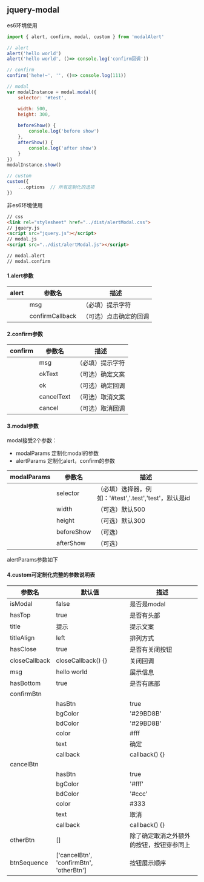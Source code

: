## jquery-modal

es6环境使用
```js
import { alert, confirm, modal, custom } from 'modalAlert'

// alert
alert('hello world')
alert('hello world', ()=> console.log('confirm回调'))

// confirm
confirm('hehe!~', '', ()=> console.log(111))

// modal
var modalInstance = modal.modal({
    selector: '#test',

    width: 500,
    height: 300,
    
    beforeShow() {
        console.log('before show')
    },
    afterShow() {
        console.log('after show')
    }
})
modalInstance.show()

// custom
custom({
    ...options  // 所有定制化的选项
})
```

非es6环境使用
```html
// css
<link rel="stylesheet" href="../dist/alertModal.css">
// jquery.js
<script src="jquery.js"></script>
// modal.js
<script src="../dist/alertModal.js"></script>

// modal.alert
// modal.confirm
```

#### 1.alert参数 

alert|参数名|描述
---|---|---
||msg|（必填）提示字符
||confirmCallback|（可选）点击确定的回调

#### 2.confirm参数  

confirm|参数名|描述
---|---|---
||msg|（必填）提示字符
||okText|（可选）确定文案
||ok|（可选）确定回调
||cancelText|（可选）取消文案
||cancel|（可选）取消回调

#### 3.modal参数  
modal接受2个参数：
+ modalParams   定制化modal的参数
+ alertParams   定制化alert，confirm的参数

modalParams|参数名|描述
---|---|---
||selector|（必填）选择器，例如：'#test','.test','test'，默认是id
||width|（可选）默认500
||height|（可选）默认300
||beforeShow|（可选）
||afterShow|（可选）

alertParams参数如下

#### 4.custom可定制化完整的参数说明表

参数名|默认值|描述
---|---|---
isModal|false|是否是modal
hasTop|true|是否有头部
title|提示|提示文案
titleAlign|left|排列方式
hasClose|true|是否有关闭按钮
closeCallback|closeCallback() {}|关闭回调
msg|hello world|展示信息
hasBottom|true|是否有底部
confirmBtn||
||hasBtn|true|是否有该按钮
||bgColor|'#29BD8B'|按钮背景色
||bdColor|'#29BD8B'|按钮边框色
||color|#fff|按钮字体色
||text|确定|文案
||callback|callback() {}|回调
cancelBtn||
||hasBtn|true|是否有该按钮
||bgColor|'#fff'|按钮背景色
||bdColor|'#ccc'|按钮边框色
||color|#333|按钮字体色
||text|取消|文案
||callback|callback() {}|回调
otherBtn|[]|除了确定取消之外额外的按钮，按钮穿参同上
btnSequence|['cancelBtn', 'confirmBtn', 'otherBtn']|按钮展示顺序

